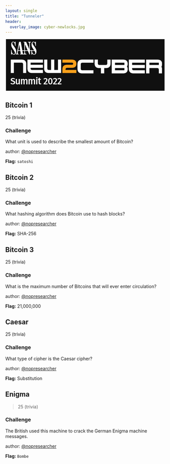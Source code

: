 ```yaml
---
layout: single
title: "Tunneler"
header:
  overlay_image: cyber-newlocks.jpg
---
```


<p align="center"><img src="/images/sans-new2cyber-logo.png"></p>

## Bitcoin 1
25 (trivia)

### Challenge

What unit is used to describe the smallest amount of Bitcoin?

author: [@nopresearcher](https://twitter.com/NopResearcher)

__Flag:__ ```satoshi```


## Bitcoin 2
25 (trivia)

### Challenge

What hashing algorithm does Bitcoin use to hash blocks?

author: [@nopresearcher](https://twitter.com/NopResearcher)

__Flag:__ SHA-256

## Bitcoin 3
25 (trivia)

### Challenge

What is the maximum number of Bitcoins that will ever enter circulation?

author: [@nopresearcher](https://twitter.com/NopResearcher)

__Flag:__ 21,000,000

## Caesar
25 (trivia)

### Challenge

What type of cipher is the Caesar cipher?

author: [@nopresearcher](https://twitter.com/NopResearcher)

__Flag:__ Substitution

## Enigma
> 25 (trivia)

### Challenge

The British used this machine to crack the German Enigma machine messages.

author: [@nopresearcher](https://twitter.com/NopResearcher)

__Flag:__ ```Bombe```
